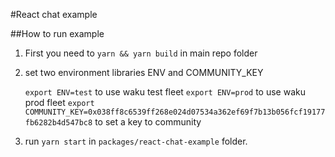 #React chat example

##How to run example

 1. First you need to `yarn && yarn build` in main repo folder
 2. set two environment libraries
    ENV and COMMUNITY_KEY

    `export ENV=test` to use waku test fleet
    `export ENV=prod` to use waku prod fleet
    `export COMMUNITY_KEY=0x038ff8c6539ff268e024d07534a362ef69f7b13b056fcf19177fb6282b4d547bc8` to set a key to community

  3. run `yarn start` in `packages/react-chat-example` folder.